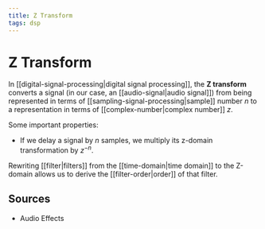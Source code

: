 ```yaml
---
title: Z Transform
tags: dsp
---
```


# Z Transform

In [[digital-signal-processing|digital signal processing]], the **Z transform** converts a signal (in our case, an [[audio-signal|audio signal]]) from being represented in terms of [[sampling-signal-processing|sample]] number $n$ to a representation in terms of [[complex-number|complex number]] $z$.

Some important properties:

- If we delay a signal by $n$ samples, we multiply its z-domain transformation by $z^{ -n }$.

Rewriting [[filter|filters]] from the [[time-domain|time domain]] to the Z-domain allows us to derive the [[filter-order|order]] of that filter.

## Sources

- Audio Effects

